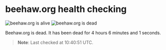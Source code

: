 # beehaw.org health checking

![beehaw.org is alive](https://img.shields.io/badge/Beehaw_API-alive-brightgreen.svg?style=flat-square)
![beehaw.org is dead](https://img.shields.io/badge/Beehaw_Web-dead-red.svg?style=flat-square)

Beehaw.org is dead.
It has been dead for 4 hours 6 minutes and 1 seconds.

> **Note**: Last checked at 10:40:51 UTC.

<!-- TODO: sparkline -->
